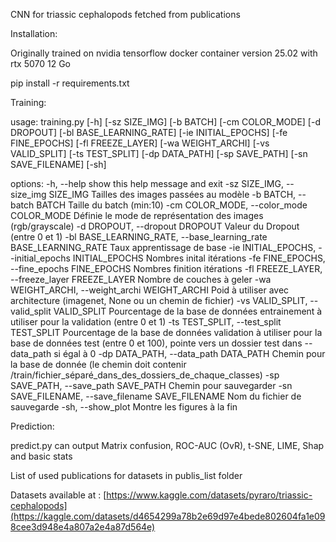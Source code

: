 CNN for triassic cephalopods fetched from publications

Installation:

Originally trained on nvidia tensorflow docker container version 25.02 with rtx 5070 12 Go

pip install -r requirements.txt

Training:

 usage: training.py [-h] [-sz SIZE_IMG] [-b BATCH] [-cm COLOR_MODE] [-d DROPOUT] [-bl BASE_LEARNING_RATE] [-ie INITIAL_EPOCHS] [-fe FINE_EPOCHS] [-fl FREEZE_LAYER] [-wa WEIGHT_ARCHI] [-vs VALID_SPLIT]
                        [-ts TEST_SPLIT] [-dp DATA_PATH] [-sp SAVE_PATH] [-sn SAVE_FILENAME] [-sh]

options:
  -h, --help            show this help message and exit
  -sz SIZE_IMG, --size_img SIZE_IMG
                        Tailles des images passées au modèle
  -b BATCH, --batch BATCH
                        Taille du batch (min:10)
  -cm COLOR_MODE, --color_mode COLOR_MODE
                        Définie le mode de représentation des images (rgb/grayscale)
  -d DROPOUT, --dropout DROPOUT
                        Valeur du Dropout (entre 0 et 1)
  -bl BASE_LEARNING_RATE, --base_learning_rate BASE_LEARNING_RATE
                        Taux apprentissage de base
  -ie INITIAL_EPOCHS, --initial_epochs INITIAL_EPOCHS
                        Nombres inital itérations
  -fe FINE_EPOCHS, --fine_epochs FINE_EPOCHS
                        Nombres finition itérations
  -fl FREEZE_LAYER, --freeze_layer FREEZE_LAYER
                        Nombre de couches à geler
  -wa WEIGHT_ARCHI, --weight_archi WEIGHT_ARCHI
                        Poid à utiliser avec architecture (imagenet, None ou un chemin de fichier)
  -vs VALID_SPLIT, --valid_split VALID_SPLIT
                        Pourcentage de la base de données entrainement à utiliser pour la validation (entre 0 et 1)
  -ts TEST_SPLIT, --test_split TEST_SPLIT
                        Pourcentage de la base de données validation à utiliser pour la base de données test (entre 0 et 100), pointe vers un dossier test dans --data_path si égal à 0
  -dp DATA_PATH, --data_path DATA_PATH
                        Chemin pour la base de donnée (le chemin doit contenir /train/fichier_séparé_dans_des_dossiers_de_chaque_classes)
  -sp SAVE_PATH, --save_path SAVE_PATH
                        Chemin pour sauvegarder
  -sn SAVE_FILENAME, --save_filename SAVE_FILENAME
                        Nom du fichier de sauvegarde
  -sh, --show_plot      Montre les figures à la fin

Prediction:

predict.py can output Matrix confusion, ROC-AUC (OvR), t-SNE, LIME, Shap and basic stats

List of used publications for datasets in publis_list folder

Datasets available at : [https://www.kaggle.com/datasets/pyraro/triassic-cephalopods](https://kaggle.com/datasets/d4654299a78b2e69d97e4bede802604fa1e098cee3d948e4a807a2e4a87d564e)
